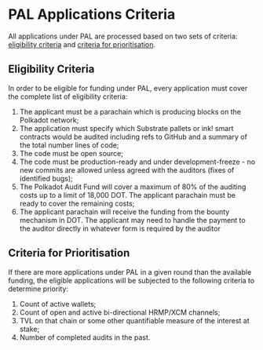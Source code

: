 # PAL Applications Criteria

All applications under PAL are processed based on two sets of criteria: [eligibility criteria](#eligibility-criteria) and [criteria for prioritisation](#criteria-for-prioritisation).

## Eligibility Criteria

In order to be eligible for funding under PAL, every application must cover the complete list of eligibility criteria:

1. The applicant must be a parachain which is producing blocks on the Polkadot network;
2. The application must specify which Substrate pallets or ink! smart contracts would be audited including refs to GitHub and a summary of the total number lines of code;
3. The code must be open source;
4. The code must be production-ready and under development-freeze - no new commits are allowed unless agreed with the auditors (fixes of identified bugs);
5. The Polkadot Audit Fund will cover a maximum of 80% of the auditing costs up to a limit of 18,000 DOT. The applicant parachain must be ready to cover the remaining costs;
6. The applicant parachain will receive the funding from the bounty mechanism in DOT. The applicant may need to handle the payment to the auditor directly in whatever form is required by the auditor

## Criteria for Prioritisation

If there are more applications under PAL in a given round than the available funding, the eligible applications will be subjected to the following criteria to determine priority:

1. Count of active wallets;
2. Count of open and active bi-directional HRMP/XCM channels;
3. TVL on that chain or some other quantifiable measure of the interest at stake;
4. Number of completed audits in the past.
